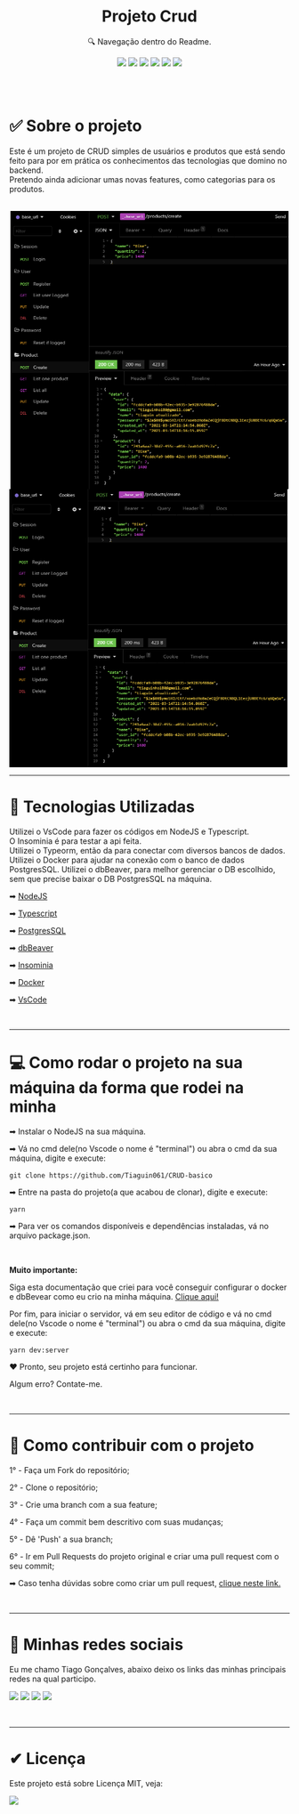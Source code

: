 <h1 align="center"> Projeto Crud </h1>

<p align="center">🔍 Navegação dentro do Readme. </p>

<div align="center">

  [![](https://img.shields.io/badge/-Sobre-5276f2)](#sobre-o-projeto)
  [![](https://img.shields.io/badge/-Tecnologias-5276f2)](#techs)
  [![](https://img.shields.io/badge/-Começando-5276f2)](#rodar-projeto)
  [![](https://img.shields.io/badge/-Contribuir-5276f2)](#contribuir)
  [![](https://img.shields.io/badge/-Social-5276f2)](#rede-social)
  [![](https://img.shields.io/badge/-Licença-5276f2)](#license)


</div>

</br></br>

<div align="left">
  <h1 id="sobre-o-projeto"> ✅ Sobre o projeto </h1>
  <p>
    Este é um projeto de CRUD simples de usuários e produtos que está sendo feito para por em prática os conhecimentos das tecnologias que domino no backend.
    </br>
    Pretendo ainda adicionar umas novas features, como categorias para os produtos.
  </p>
</div>

</br>

<center>
<img src="./images/insomniaImage.png" width="500px" height="500px" align="center">
</center>
<img src="./images/insomniaImage.png" width="500px" height="500px" align="center">

</br>

___

<div align="left"> 
  <h1 id="techs">🚀 Tecnologias Utilizadas </h1> 
  <p>
    Utilizei o VsCode para fazer os códigos em NodeJS e Typescript. 
    </br>
    O Insominia é para testar a api feita.
    </br>
    Utilizei o Typeorm, então da para conectar com diversos bancos de dados.
    </br>
    Utilizei o Docker para ajudar na conexão com o banco de dados PostgresSQL.
    Utilizei o dbBeaver, para melhor gerenciar o DB escolhido, sem que precise baixar o DB PostgresSQL na máquina.
  </p>
  <div>
    <p>
      ➡
      <a href="https://nodejs.org/en/"> NodeJS</a>
    </p>
    <p>
      ➡
      <a href="https://www.typescriptlang.org"> Typescript</a>
    </p>
    <p>
      ➡
      <a href="https://www.typescriptlang.org"> PostgresSQL</a>
    </p>
    <p>
      ➡
      <a href="https://dbeaver.io"> dbBeaver </a>
    </p>
    <p>
      ➡
      <a href="https://insomnia.rest"> Insominia</a>
    </p>
    <p>
      ➡
      <a href="https://www.docker.com"> Docker</a>
    </p>
    <p>
      ➡
      <a href="https://code.visualstudio.com"> VsCode</a>
    </p>
  </div>
</div> 

</br>

___

<div align="left">
  <h1 id="rodar-projeto">💻 Como rodar o projeto na sua máquina da forma que rodei na minha</h1>
  <p>➡ Instalar o NodeJS na sua máquina. <p>

  <p>➡ Vá no cmd dele(no Vscode o nome é "terminal") ou abra o cmd da sua máquina, digite e execute: </p>
  <p> 

    git clone https://github.com/Tiaguin061/CRUD-basico
  </p>
  <p>➡ Entre na pasta do projeto(a que acabou de clonar), digite e execute: </p>
  <p>

    yarn
  </p>
  <p>➡ Para ver os comandos disponíveis e dependências instaladas, vá no arquivo package.json. </p>
  
  </br>

  <strong>Muito importante:</strong>
  <p>
    Siga esta documentação que criei para você conseguir configurar o docker e dbBevear como eu crio na minha máquina.
    <a href="https://www.notion.so/Configura-o-b-sica-do-docker-e-dbBeaver-3d0807f69f5b44c68810fd9dc3a1844a"> Clique aqui! </a>

  </br>

  <p> Por fim, para iniciar o servidor, vá em seu editor de código e vá no cmd dele(no Vscode o nome é "terminal") ou abra o cmd da sua máquina, digite e execute: </p>
  <p>

    yarn dev:server 
  </p>
  <p>❤ Pronto, seu projeto está certinho para funcionar.</p>
  <p> Algum erro? Contate-me. </p>
</div>

</br>

___

<div align="left">
  <h1 id="contribuir">🔗 Como contribuir com o projeto</h1>
  <div>
    <p> 1° - Faça um Fork do repositório; </p>
    <p> 2° - Clone o repositório; </p>
    <p> 3° - Crie uma branch com a sua feature; </p>
    <p> 4° - Faça um commit bem descritivo com suas mudanças; </p>
    <p> 5° - Dê 'Push' a sua branch; </p>
    <p> 6° - Ir em Pull Requests do projeto original e criar uma pull request com o seu commit; </p>
    <p>
     ➡ Caso tenha dúvidas sobre como criar um pull request, 
      <a 
        href="https://docs.github.com/pt/github/collaborating-with-issues-and-pull-requests/creating-a-pull-request"> clique neste link.
      </a>  
    </p>
  </div>
</div>

</br>

___

<div align="left">
  <h1 id="rede-social">📱 Minhas redes sociais</h1>
  <p> Eu me chamo Tiago Gonçalves, abaixo deixo os links das minhas principais redes na qual participo.
  </p>

  [![](https://img.shields.io/badge/-Github-434140)](https://github.com/Tiaguin061)
  [![](https://img.shields.io/badge/-Linkedin-3DC3C9)](https://www.linkedin.com/in/tiagogoncalves200428/)
  [![](https://img.shields.io/badge/-Instagram-EA3C7A)](https://www.instagram.com/tiaguinho_gon1/?hl=pt-br)
  [![](https://img.shields.io/badge/-Discord-5276f2)](https://discord.com/users/586186122611130368)

</div>

</br>

___

<div align="left">
  <h1 id="license">✔ Licença</h1>
  <p>  Este projeto está sobre Licença MIT, veja: 

  [![](https://img.shields.io/badge/-✔Licença-3CEA5A)](https://github.com/Tiaguin061/CRUD-basico/blob/main/LICENSE)

</div>
